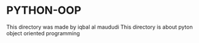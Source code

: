 # PYTHON-OOP
This directory was made by iqbal al maududi
This directory is about pyton object oriented programming
